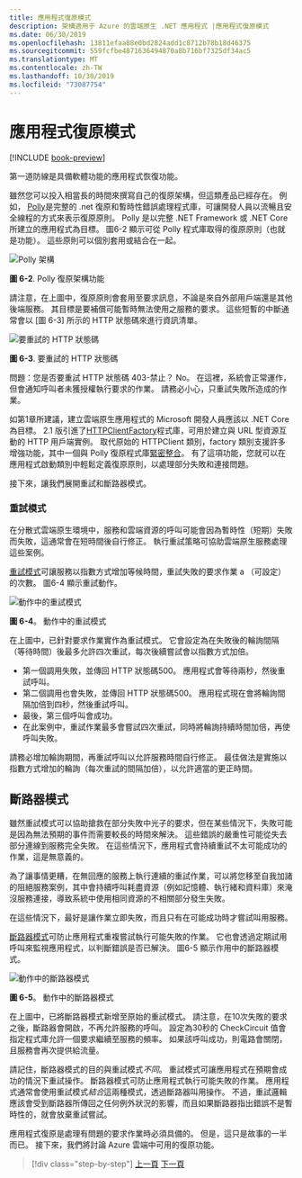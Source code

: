 ```yaml
---
title: 應用程式復原模式
description: 架構適用于 Azure 的雲端原生 .NET 應用程式 |應用程式復原模式
ms.date: 06/30/2019
ms.openlocfilehash: 13811efaa88e0bd2824add1c8712b78b18d46375
ms.sourcegitcommit: 559fcfbe4871636494870a8b716bf7325df34ac5
ms.translationtype: MT
ms.contentlocale: zh-TW
ms.lasthandoff: 10/30/2019
ms.locfileid: "73087754"
---
```

# <a name="application-resiliency-patterns"></a>應用程式復原模式

[!INCLUDE [book-preview](../../../includes/book-preview.md)]

第一道防線是具備軟體功能的應用程式恢復功能。

雖然您可以投入相當長的時間來撰寫自己的復原架構，但這類產品已經存在。 例如， [Polly](http://www.thepollyproject.org/)是完整的 .net 復原和暫時性錯誤處理程式庫，可讓開發人員以流暢且安全線程的方式來表示復原原則。 Polly 是以完整 .NET Framework 或 .NET Core 所建立的應用程式為目標。 圖6-2 顯示可從 Polly 程式庫取得的復原原則（也就是功能）。 這些原則可以個別套用或結合在一起。

![Polly 架構](./media/polly-resiliency-framework.png)

**圖 6-2**. Polly 復原架構功能

請注意，在上圖中，復原原則會套用至要求訊息，不論是來自外部用戶端還是其他後端服務。 其目標是要補償可能暫時無法使用之服務的要求。 這些短暫的中斷通常會以 [圖 6-3] 所示的 HTTP 狀態碼來進行資訊清單。

![要重試的 HTTP 狀態碼](./media/http-status-codes.png)

**圖 6-3**. 要重試的 HTTP 狀態碼

問題：您是否要重試 HTTP 狀態碼 403-禁止？ No。 在這裡，系統會正常運作，但會通知呼叫者未獲授權執行要求的作業。 請務必小心，只重試失敗所造成的作業。

如第1章所建議，建立雲端原生應用程式的 Microsoft 開發人員應該以 .NET Core 為目標。 2\.1 版引進了[HTTPClientFactory](https://www.stevejgordon.co.uk/introduction-to-httpclientfactory-aspnetcore)程式庫，可用於建立與 URL 型資源互動的 HTTP 用戶端實例。 取代原始的 HTTPClient 類別，factory 類別支援許多增強功能，其中一個與 Polly 復原程式庫[緊密整合](../microservices/implement-resilient-applications/implement-http-call-retries-exponential-backoff-polly.md)。 有了這項功能，您就可以在應用程式啟動類別中輕鬆定義復原原則，以處理部分失敗和連接問題。

接下來，讓我們展開重試和斷路器模式。

### <a name="retry-pattern"></a>重試模式

在分散式雲端原生環境中，服務和雲端資源的呼叫可能會因為暫時性（短期）失敗而失敗，這通常會在短時間後自行修正。 執行重試策略可協助雲端原生服務處理這些案例。

[重試模式](https://docs.microsoft.com/azure/architecture/patterns/retry)可讓服務以指數方式增加等候時間，重試失敗的要求作業 a （可設定）的次數。 圖6-4 顯示重試動作。

![動作中的重試模式](./media/retry-pattern.png)

**圖 6-4**。 動作中的重試模式

在上圖中，已針對要求作業實作為重試模式。 它會設定為在失敗後的輪詢間隔（等待時間）後最多允許四次重試，每次後續嘗試會以指數方式加倍。

- 第一個調用失敗，並傳回 HTTP 狀態碼500。 應用程式會等待兩秒，然後重試呼叫。
- 第二個調用也會失敗，並傳回 HTTP 狀態碼500。 應用程式現在會將輪詢間隔加倍到四秒，然後重試呼叫。
- 最後，第三個呼叫會成功。
- 在此案例中，重試作業最多會嘗試四次重試，同時將輪詢持續時間加倍，再使呼叫失敗。

請務必增加輪詢期間，再重試呼叫以允許服務時間自行修正。 最佳做法是實施以指數方式增加的輪詢（每次重試的間隔加倍），以允許適當的更正時間。

## <a name="circuit-breaker-pattern"></a>斷路器模式

雖然重試模式可以協助搶救在部分失敗中光子的要求，但在某些情況下，失敗可能是因為無法預期的事件而需要較長的時間來解決。 這些錯誤的嚴重性可能從失去部分連線到服務完全失敗。 在這些情況下，應用程式會持續重試不太可能成功的作業，這是無意義的。

為了讓事情更糟，在無回應的服務上執行連續的重試作業，可以將您移至自我加諸的阻絕服務案例，其中會持續呼叫耗盡資源（例如記憶體、執行緒和資料庫）來淹沒服務連接，導致系統中使用相同資源的不相關部分發生失敗。

在這些情況下，最好是讓作業立即失敗，而且只有在可能成功時才嘗試叫用服務。

[斷路器模式](https://docs.microsoft.com/azure/architecture/patterns/circuit-breaker)可防止應用程式重複嘗試執行可能失敗的作業。 它也會透過定期試用呼叫來監視應用程式，以判斷錯誤是否已解決。 圖6-5 顯示作用中的斷路器模式。

![動作中的斷路器模式](./media/circuit-breaker-pattern.png)

**圖 6-5**。 動作中的斷路器模式

在上圖中，已將斷路器模式新增至原始的重試模式。 請注意，在10次失敗的要求之後，斷路器會開啟，不再允許服務的呼叫。 設定為30秒的 CheckCircuit 值會指定程式庫允許一個要求繼續至服務的頻率。 如果該呼叫成功，則電路會關閉，且服務會再次提供給流量。

請記住，斷路器模式的目的與重試模式*不同*。 重試模式可讓應用程式在預期會成功的情況下重試操作。 斷路器模式可防止應用程式執行可能失敗的作業。 應用程式通常會使用重試模式*結合*這兩種模式，透過斷路器叫用操作。 不過，重試邏輯應該會受到斷路器所傳回之任何例外狀況的影響，而且如果斷路器指出錯誤不是暫時性的，就會放棄重試嘗試。

應用程式復原是處理有問題的要求作業時必須具備的。 但是，這只是故事的一半而已。 接下來，我們將討論 Azure 雲端中可用的復原功能。

>[!div class="step-by-step"]
>[上一頁](resiliency.md)
>[下一頁](infrastructure-resiliency-azure.md)
